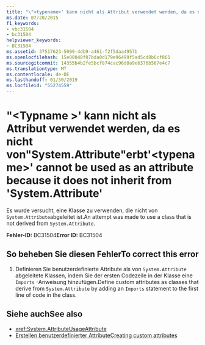 ```yaml
---
title: "\"<typename>' kann nicht als Attribut verwendet werden, da es nicht von\"System.Attribute\"erbt"
ms.date: 07/20/2015
f1_keywords:
- vbc31504
- bc31504
helpviewer_keywords:
- BC31504
ms.assetid: 37517623-5099-4db9-a461-f2f5daa4957b
ms.openlocfilehash: 15e00048f07bda0d179e96499f5ad5cd8b6cf861
ms.sourcegitcommit: 14355b4b2fe5bcf874cac96d0a9e6376b567e4c7
ms.translationtype: MT
ms.contentlocale: de-DE
ms.lasthandoff: 01/30/2019
ms.locfileid: "55274559"
---
```

# <a name="typename-cannot-be-used-as-an-attribute-because-it-does-not-inherit-from-systemattribute"></a><span data-ttu-id="2ab9c-102">"\<Typname >' kann nicht als Attribut verwendet werden, da es nicht von"System.Attribute"erbt</span><span class="sxs-lookup"><span data-stu-id="2ab9c-102">'\<typename>' cannot be used as an attribute because it does not inherit from 'System.Attribute'</span></span>
<span data-ttu-id="2ab9c-103">Es wurde versucht, eine Klasse zu verwenden, die nicht von `System.Attribute`abgeleitet ist.</span><span class="sxs-lookup"><span data-stu-id="2ab9c-103">An attempt was made to use a class that is not derived from `System.Attribute`.</span></span>  
  
 <span data-ttu-id="2ab9c-104">**Fehler-ID:** BC31504</span><span class="sxs-lookup"><span data-stu-id="2ab9c-104">**Error ID:** BC31504</span></span>  
  
## <a name="to-correct-this-error"></a><span data-ttu-id="2ab9c-105">So beheben Sie diesen Fehler</span><span class="sxs-lookup"><span data-stu-id="2ab9c-105">To correct this error</span></span>  
  
1.  <span data-ttu-id="2ab9c-106">Definieren Sie benutzerdefinierte Attribute als von `System.Attribute` abgeleitete Klassen, indem Sie der ersten Codezeile in der Klasse eine `Imports` -Anweisung hinzufügen.</span><span class="sxs-lookup"><span data-stu-id="2ab9c-106">Define custom attributes as classes that derive from `System.Attribute` by adding an `Imports` statement to the first line of code in the class.</span></span>  
  
## <a name="see-also"></a><span data-ttu-id="2ab9c-107">Siehe auch</span><span class="sxs-lookup"><span data-stu-id="2ab9c-107">See also</span></span>
- <xref:System.AttributeUsageAttribute>
- [<span data-ttu-id="2ab9c-108">Erstellen benutzerdefinierter Attribute</span><span class="sxs-lookup"><span data-stu-id="2ab9c-108">Creating custom attributes</span></span>](~/docs/visual-basic/programming-guide/concepts/attributes/creating-custom-attributes.md)
